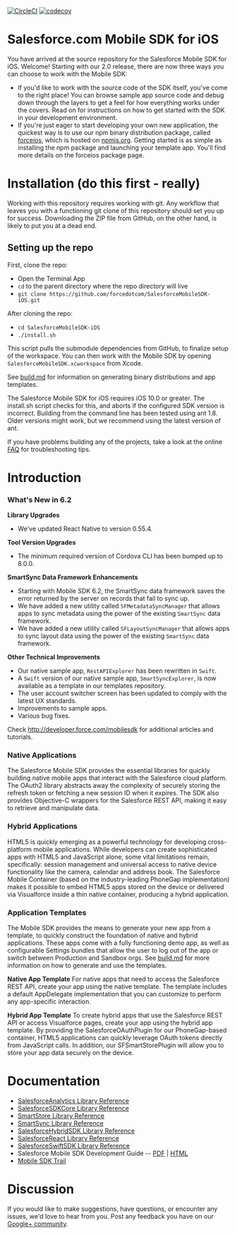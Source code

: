 [![CircleCI](https://circleci.com/gh/forcedotcom/SalesforceMobileSDK-iOS/tree/dev.svg?style=svg)](https://circleci.com/gh/forcedotcom/SalesforceMobileSDK-iOS/tree/dev)
[![codecov](https://codecov.io/gh/forcedotcom/SalesforceMobileSDK-iOS/branch/dev/graph/badge.svg)](https://codecov.io/gh/forcedotcom/SalesforceMobileSDK-iOS/branch/dev)

# Salesforce.com Mobile SDK for iOS

You have arrived at the source repository for the Salesforce Mobile SDK for iOS.  Welcome!  Starting with our 2.0 release, there are now three ways you can choose to work with the Mobile SDK:

- If you'd like to work with the source code of the SDK itself, you've come to the right place!  You can browse sample app source code and debug down through the layers to get a feel for how everything works under the covers.  Read on for instructions on how to get started with the SDK in your development environment.
- If you're just eager to start developing your own new application, the quickest way is to use our npm binary distribution package, called [forceios](https://npmjs.org/package/forceios), which is hosted on [npmjs.org](https://npmjs.org/).  Getting started is as simple as installing the npm package and launching your template app.  You'll find more details on the forceios package page.

Installation (do this first - really)
==
Working with this repository requires working with git.  Any workflow that leaves you with a functioning git clone of this repository should set you up for success.  Downloading the ZIP file from GitHub, on the other hand, is likely to put you at a dead end.

## Setting up the repo
First, clone the repo:

- Open the Terminal App
- `cd` to the parent directory where the repo directory will live
- `git clone https://github.com/forcedotcom/SalesforceMobileSDK-iOS.git`

After cloning the repo:

- `cd SalesforceMobileSDK-iOS`
- `./install.sh`

This script pulls the submodule dependencies from GitHub, to finalize setup of the workspace.  You can then work with the Mobile SDK by opening `SalesforceMobileSDK.xcworkspace` from Xcode.

See [build.md](build.md) for information on generating binary distributions and app templates.

The Salesforce Mobile SDK for iOS requires iOS 10.0 or greater.  The install.sh script checks for this, and aborts if the configured SDK version is incorrect.  Building from the command line has been tested using ant 1.8.  Older versions might work, but we recommend using the latest version of ant.

If you have problems building any of the projects, take a look at the online [FAQ](https://github.com/forcedotcom/SalesforceMobileSDK-iOS/wiki/FAQ) for troubleshooting tips.

Introduction
==

### What's New in 6.2

**Library Upgrades**
- We've updated React Native to version 0.55.4.

**Tool Version Upgrades**
- The minimum required version of Cordova CLI has been bumped up to 8.0.0.

**SmartSync Data Framework Enhancements**
- Starting with Mobile SDK 6.2, the SmartSync data framework saves the error returned by the server on records that fail to sync up.
- We have added a new utility called `SFMetadataSyncManager` that allows apps to sync metadata using the power of the existing `SmartSync` data framework.
- We have added a new utility called `SFLayoutSyncManager` that allows apps to sync layout data using the power of the existing `SmartSync` data framework.

**Other Technical Improvements**
- Our native sample app, `RestAPIExplorer` has been rewritten in `Swift`.
- A `Swift` version of our native sample app, `SmartSyncExplorer`, is now available as a template in our templates repository.
- The user account switcher screen has been updated to comply with the latest UX standards.
- Improvements to sample apps.
- Various bug fixes.

Check http://developer.force.com/mobilesdk for additional articles and tutorials.

### Native Applications
The Salesforce Mobile SDK provides the essential libraries for quickly building native mobile apps that interact with the Salesforce cloud platform. The OAuth2 library abstracts away the complexity of securely storing the refresh token or fetching a new session ID when it expires. The SDK also provides Objective-C wrappers for the Salesforce REST API, making it easy to retrieve and manipulate data.

### Hybrid Applications
HTML5 is quickly emerging as a powerful technology for developing cross-platform mobile applications. While developers can create sophisticated apps with HTML5 and JavaScript alone, some vital limitations remain, specifically: session management and universal access to native device functionality like the camera, calendar and address book. The Salesforce Mobile Container (based on the industry-leading PhoneGap implementation) makes it possible to embed HTML5 apps stored on the device or delivered via Visualforce inside a thin native container, producing a hybrid application.

### Application Templates
The Mobile SDK provides the means to generate your new app from a template, to quickly construct the foundation of native and hybrid applications.  These apps come with a fully functioning demo app, as well as configurable Settings bundles that allow the user to log out of the app or switch between Production and Sandbox orgs.  See [build.md](build.md) for more information on how to generate and use the templates.

**Native App Template**
For native apps that need to access the Salesforce REST API, create your app using the native template.  The template includes a default AppDelegate implementation that you can customize to perform any app-specific interaction.

**Hybrid App Template**
To create hybrid apps that use the Salesforce REST API or access Visualforce pages, create your app using the hybrid app template. By providing the SalesforceOAuthPlugin for our PhoneGap-based container, HTML5 applications can quickly leverage OAuth tokens directly from JavaScript calls.  In addition, our SFSmartStorePlugin will allow you to store your app data securely on the device.

Documentation
==

* [SalesforceAnalytics Library Reference](http://forcedotcom.github.io/SalesforceMobileSDK-iOS/Documentation/SalesforceAnalytics/html/index.html)
* [SalesforceSDKCore Library Reference](http://forcedotcom.github.io/SalesforceMobileSDK-iOS/Documentation/SalesforceSDKCore/html/index.html)
* [SmartStore Library Reference](http://forcedotcom.github.io/SalesforceMobileSDK-iOS/Documentation/SmartStore/html/index.html)
* [SmartSync Library Reference](http://forcedotcom.github.io/SalesforceMobileSDK-iOS/Documentation/SmartSync/html/index.html)
* [SalesforceHybridSDK Library Reference](http://forcedotcom.github.io/SalesforceMobileSDK-iOS/Documentation/SalesforceHybridSDK/html/index.html)
* [SalesforceReact Library Reference](http://forcedotcom.github.io/SalesforceMobileSDK-iOS/Documentation/SalesforceReact/html/index.html)
* [SalesforceSwiftSDK Library Reference](http://forcedotcom.github.io/SalesforceMobileSDK-iOS/Documentation/SalesforceSwiftSDK/index.html)
* Salesforce Mobile SDK Development Guide -- [PDF](https://github.com/forcedotcom/SalesforceMobileSDK-Shared/blob/master/doc/mobile_sdk.pdf) | [HTML](https://developer.salesforce.com/docs/atlas.en-us.mobile_sdk.meta/mobile_sdk/preface_intro.htm)
* [Mobile SDK Trail](https://trailhead.salesforce.com/trails/mobile_sdk_intro)

Discussion
==

If you would like to make suggestions, have questions, or encounter any issues, we'd love to hear from you. Post any feedback you have on our [Google+ community](https://plus.google.com/communities/114225252149514546445).
